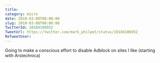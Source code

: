 ```yaml
---
title: 
category: micro
date: 2010-03-08T00:00:00
slug: 2010-03-08T00:00:00
TwitterId: 10184186952
TweetUrl: https://twitter.com/mark_philpot/status/10184186952
ReTweetUser: 
---
```


Going to make a conscious effort to disable Adblock on sites I like (starting with Arstechnica)